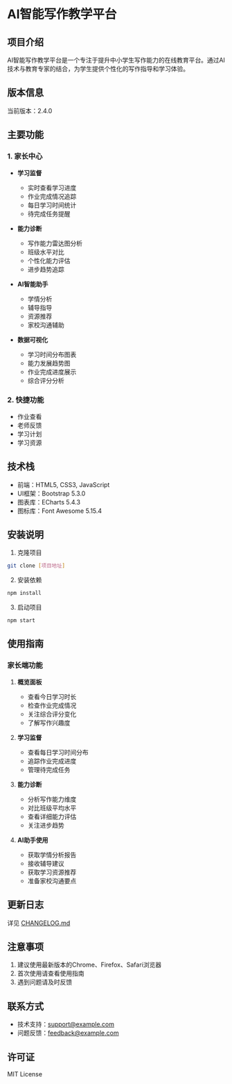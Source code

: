 # AI智能写作教学平台

## 项目介绍
AI智能写作教学平台是一个专注于提升中小学生写作能力的在线教育平台。通过AI技术与教育专家的结合，为学生提供个性化的写作指导和学习体验。

## 版本信息
当前版本：2.4.0

## 主要功能

### 1. 家长中心
- **学习监督**
  - 实时查看学习进度
  - 作业完成情况追踪
  - 每日学习时间统计
  - 待完成任务提醒

- **能力诊断**
  - 写作能力雷达图分析
  - 班级水平对比
  - 个性化能力评估
  - 进步趋势追踪

- **AI智能助手**
  - 学情分析
  - 辅导指导
  - 资源推荐
  - 家校沟通辅助

- **数据可视化**
  - 学习时间分布图表
  - 能力发展趋势图
  - 作业完成进度展示
  - 综合评分分析

### 2. 快捷功能
- 作业查看
- 老师反馈
- 学习计划
- 学习资源

## 技术栈
- 前端：HTML5, CSS3, JavaScript
- UI框架：Bootstrap 5.3.0
- 图表库：ECharts 5.4.3
- 图标库：Font Awesome 5.15.4

## 安装说明
1. 克隆项目
```bash
git clone [项目地址]
```

2. 安装依赖
```bash
npm install
```

3. 启动项目
```bash
npm start
```

## 使用指南

### 家长端功能
1. **概览面板**
   - 查看今日学习时长
   - 检查作业完成情况
   - 关注综合评分变化
   - 了解写作兴趣度

2. **学习监督**
   - 查看每日学习时间分布
   - 追踪作业完成进度
   - 管理待完成任务

3. **能力诊断**
   - 分析写作能力维度
   - 对比班级平均水平
   - 查看详细能力评估
   - 关注进步趋势

4. **AI助手使用**
   - 获取学情分析报告
   - 接收辅导建议
   - 获取学习资源推荐
   - 准备家校沟通要点

## 更新日志
详见 [CHANGELOG.md](./CHANGELOG.md)

## 注意事项
1. 建议使用最新版本的Chrome、Firefox、Safari浏览器
2. 首次使用请查看使用指南
3. 遇到问题请及时反馈

## 联系方式
- 技术支持：support@example.com
- 问题反馈：feedback@example.com

## 许可证
MIT License